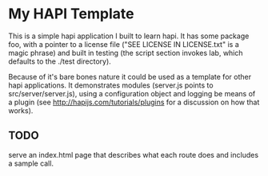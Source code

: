 # My HAPI Template

This is a simple hapi application I built to learn hapi. It has some package foo,
with a pointer to a license file ("SEE LICENSE IN LICENSE.txt" is a magic phrase)
and built in testing (the script section invokes lab, which defaults to the
./test directory).

Because of it's bare bones nature it could be used as a template for other hapi
applications. It demonstrates modules (server.js points to src/server/server.js),
using a configuration object and logging be means of a plugin (see
http://hapijs.com/tutorials/plugins for a discussion on how that works).  

## TODO
serve an index.html page that describes what each route does and includes a
sample call.
